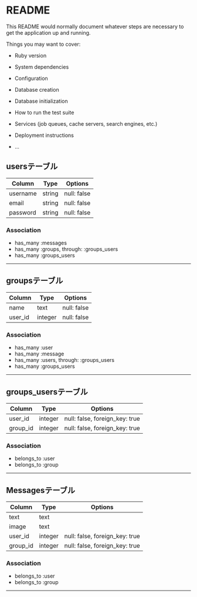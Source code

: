 # README

This README would normally document whatever steps are necessary to get the
application up and running.

Things you may want to cover:

* Ruby version

* System dependencies

* Configuration

* Database creation

* Database initialization

* How to run the test suite

* Services (job queues, cache servers, search engines, etc.)

* Deployment instructions

* ...

## usersテーブル

| Column   | Type   | Options     |
| -------- | ------ | ----------- |
| username | string | null: false |
| email    | string | null: false |
| password | string | null: false |

### Association

- has_many :messages
- has_many :groups, through: :groups_users
- has_many :groups_users

---

## groupsテーブル

| Column          | Type    | Options     |
| --------------- | ------- | ----------- |
| name            | text    | null: false |
| user_id         | integer | null: false |

### Association

- has_many :user
- has_many :message
- has_many :users, through: :groups_users
- has_many :groups_users

---

## groups_usersテーブル

| Column | Type  |           Options            |
|--------|-------|------------------------------|
|user_id |integer|null: false, foreign_key: true|
|group_id|integer|null: false, foreign_key: true|

### Association

- belongs_to :user
- belongs_to :group

---

## Messagesテーブル

|  Column  |   Type  |            Options             |
| -------- | ------- | ------------------------------ |
| text     | text    |                                |
| image    | text    |                                |
| user_id  | integer | null: false, foreign_key: true |
| group_id | integer | null: false, foreign_key: true |

### Association

- belongs_to :user
- belongs_to :group

---